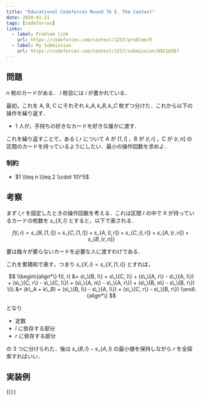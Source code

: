 ```yaml
---
title: "Educational Codeforces Round 76 E. The Contest"
date: 2020-01-21
tags: [codeforces]
links:
  - label: Problem link
    url: https://codeforces.com/contest/1257/problem/E
  - label: My Submission
    url: https://codeforces.com/contest/1257/submission/69218307
---
```


## 問題

$n$ 枚のカードがある． $i$ 枚目には $i$ が書かれている．

最初，これを A, B, C にそれぞれ $k\_A, k\_B, k\_C$ 枚ずつ分けた．これから以下の操作を繰り返す．

- 1 人が，手持ちの好きなカードを好きな誰かに渡す．

これを繰り返すことで，ある $l, r$ について A が $[1, l]$ ，B が $(l, r]$ ，C が $(r, n]$ の区間のカードを持っているようにしたい．最小の操作回数を求めよ．

### 制約

- $1 \\leq n \\leq 2 \\cdot 10\^5$

## 考察

まず $l, r$ を固定したときの操作回数を考える．これは区間 $I$ の中で X が持っているカードの枚数を $s\_\{X, I\}$ とすると，以下で表される．

$$
f(l, r) = s\_\{B, [1, l]\} + s\_\{C, [1, l]\} + s\_\{A, (l, r]\} + s\_\{C, (l, r]\} + s\_\{A, (r, n]\} + s\_\{B, (r, n]\}
$$

要は銘々が要らないカードを必要な人に渡すわけである．

これを累積和で表す，つまり $s\_\{X, i\} = s\_\{X, [1, i]\}$ とすれば，

$$
\\begin\{align*\}
f(l, r)
&= s\_\{B, l\} + s\_\{C, l\} + (s\_\{A, r\} - s\_\{A, l\}) + (s\_\{C, r\} - s\_\{C, l\}) + (s\_\{A, n\} - s\_\{A, r\}) + (s\_\{B, n\} - s\_\{B, r\}) \\\\
&= (k\_A + k\_B) + (s\_\{B, l\} - s\_\{A, l\}) + (s\_\{C, r\} - s\_\{B, r\})
\\end\{align*\}
$$

となり

- 定数
- $l$ に依存する部分
- $r$ に依存する部分

の 3 つに分けられた．後は $s\_\{B, l\} - s\_\{A, l\}$ の最小値を保持しながら $r$ を全探索すればいい．

## 実装例

{{<code file="0.cpp" language="cpp">}}

